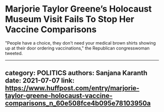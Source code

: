 # Marjorie Taylor Greene’s Holocaust Museum Visit Fails To Stop Her Vaccine Comparisons

"People have a choice, they don't need your medical brown shirts showing up at their door ordering vaccinations," the Republican congresswoman tweeted.

---
category: POLITICS
authors: Sanjana Karanth
date: 2021-07-07
link: https://www.huffpost.com/entry/marjorie-taylor-greene-holocaust-vaccine-comparisons_n_60e508fce4b095e78103950a
---
